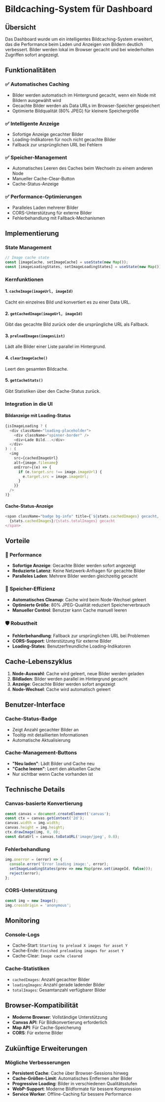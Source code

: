 # Bildcaching-System für Dashboard

## Übersicht

Das Dashboard wurde um ein intelligentes Bildcaching-System erweitert, das die Performance beim Laden und Anzeigen von Bildern deutlich verbessert. Bilder werden lokal im Browser gecacht und bei wiederholten Zugriffen sofort angezeigt.

## Funktionalitäten

### ✅ **Automatisches Caching**
- Bilder werden automatisch im Hintergrund gecacht, wenn ein Node mit Bildern ausgewählt wird
- Gecachte Bilder werden als Data URLs im Browser-Speicher gespeichert
- Optimierte Bildqualität (80% JPEG) für kleinere Speichergröße

### ✅ **Intelligente Anzeige**
- Sofortige Anzeige gecachter Bilder
- Loading-Indikatoren für noch nicht gecachte Bilder
- Fallback zur ursprünglichen URL bei Fehlern

### ✅ **Speicher-Management**
- Automatisches Leeren des Caches beim Wechseln zu einem anderen Node
- Manueller Cache-Clear-Button
- Cache-Status-Anzeige

### ✅ **Performance-Optimierungen**
- Paralleles Laden mehrerer Bilder
- CORS-Unterstützung für externe Bilder
- Fehlerbehandlung mit Fallback-Mechanismen

## Implementierung

### State Management
```javascript
// Image cache state
const [imageCache, setImageCache] = useState(new Map());
const [imageLoadingStates, setImageLoadingStates] = useState(new Map());
```

### Kernfunktionen

#### 1. `cacheImage(imageUrl, imageId)`
Cacht ein einzelnes Bild und konvertiert es zu einer Data URL.

#### 2. `getCachedImage(imageUrl, imageId)`
Gibt das gecachte Bild zurück oder die ursprüngliche URL als Fallback.

#### 3. `preloadImages(imagesList)`
Lädt alle Bilder einer Liste parallel im Hintergrund.

#### 4. `clearImageCache()`
Leert den gesamten Bildcache.

#### 5. `getCacheStats()`
Gibt Statistiken über den Cache-Status zurück.

### Integration in die UI

#### Bildanzeige mit Loading-Status
```javascript
{isImageLoading ? (
  <div className="loading-placeholder">
    <div className="spinner-border" />
    <div>Lade Bild...</div>
  </div>
) : (
  <img
    src={cachedImageUrl}
    alt={image.filename}
    onError={(e) => {
      if (e.target.src !== image.imageUrl) {
        e.target.src = image.imageUrl;
      }
    }}
  />
)}
```

#### Cache-Status-Anzeige
```javascript
<span className="badge bg-info" title={`${stats.cachedImages} gecacht, ${stats.loadingImages} laden`}>
  {stats.cachedImages}/{stats.totalImages} gecacht
</span>
```

## Vorteile

### 🚀 **Performance**
- **Sofortige Anzeige**: Gecachte Bilder werden sofort angezeigt
- **Reduzierte Latenz**: Keine Netzwerk-Anfragen für gecachte Bilder
- **Paralleles Laden**: Mehrere Bilder werden gleichzeitig gecacht

### 💾 **Speicher-Effizienz**
- **Automatisches Cleanup**: Cache wird beim Node-Wechsel geleert
- **Optimierte Größe**: 80% JPEG-Qualität reduziert Speicherverbrauch
- **Manueller Control**: Benutzer kann Cache manuell leeren

### 🛡️ **Robustheit**
- **Fehlerbehandlung**: Fallback zur ursprünglichen URL bei Problemen
- **CORS-Support**: Unterstützung für externe Bilder
- **Loading-States**: Benutzerfreundliche Loading-Indikatoren

## Cache-Lebenszyklus

1. **Node-Auswahl**: Cache wird geleert, neue Bilder werden geladen
2. **Bildladen**: Bilder werden parallel im Hintergrund gecacht
3. **Anzeige**: Gecachte Bilder werden sofort angezeigt
4. **Node-Wechsel**: Cache wird automatisch geleert

## Benutzer-Interface

### Cache-Status-Badge
- Zeigt Anzahl gecachter Bilder an
- Tooltip mit detaillierten Informationen
- Automatische Aktualisierung

### Cache-Management-Buttons
- **"Neu laden"**: Lädt Bilder und Cache neu
- **"Cache leeren"**: Leert den aktuellen Cache
- Nur sichtbar wenn Cache vorhanden ist

## Technische Details

### Canvas-basierte Konvertierung
```javascript
const canvas = document.createElement('canvas');
const ctx = canvas.getContext('2d');
canvas.width = img.width;
canvas.height = img.height;
ctx.drawImage(img, 0, 0);
const dataUrl = canvas.toDataURL('image/jpeg', 0.8);
```

### Fehlerbehandlung
```javascript
img.onerror = (error) => {
  console.error('Error loading image:', error);
  setImageLoadingStates(prev => new Map(prev.set(imageId, false)));
  reject(error);
};
```

### CORS-Unterstützung
```javascript
const img = new Image();
img.crossOrigin = 'anonymous';
```

## Monitoring

### Console-Logs
- Cache-Start: `Starting to preload X images for asset Y`
- Cache-Ende: `Finished preloading images for asset Y`
- Cache-Clear: `Image cache cleared`

### Cache-Statistiken
- `cachedImages`: Anzahl gecachter Bilder
- `loadingImages`: Anzahl gerade ladender Bilder
- `totalImages`: Gesamtanzahl verfügbarer Bilder

## Browser-Kompatibilität

- **Moderne Browser**: Vollständige Unterstützung
- **Canvas API**: Für Bildkonvertierung erforderlich
- **Map API**: Für Cache-Speicherung
- **CORS**: Für externe Bilder

## Zukünftige Erweiterungen

### Mögliche Verbesserungen
- **Persistent Cache**: Cache über Browser-Sessions hinweg
- **Cache-Größen-Limit**: Automatisches Entfernen alter Bilder
- **Progressive Loading**: Bilder in verschiedenen Qualitätsstufen
- **WebP-Support**: Moderne Bildformate für bessere Kompression
- **Service Worker**: Offline-Caching für bessere Performance
